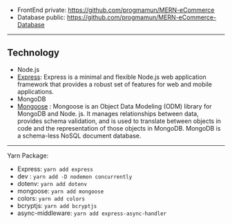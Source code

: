- FrontEnd private: https://github.com/progmamun/MERN-eCommerce
- Database public: https://github.com/progmamun/MERN-eCommerce-Database

---
## Technology
- Node.js
- [Express](https://expressjs.com/): Express is a minimal and flexible Node.js web application framework that provides a robust set of features for web and mobile applications.
- MongoDB
- [Mongoose](https://mongoosejs.com/) : Mongoose is an Object Data Modeling (ODM) library for MongoDB and Node. js. It manages relationships between data, provides schema validation, and is used to translate between objects in code and the representation of those objects in MongoDB. MongoDB is a schema-less NoSQL document database.

---
Yarn Package:
- Express: `yarn add express`
- dev : `yarn add -D nodemon concurrently`
- dotenv: `yarn add dotenv`
- mongoose: `yarn add mongoose`
- colors: `yarn add colors`
- bcryptjs: `yarn add bcryptjs`
- async-middleware: `yarn add express-async-handler`